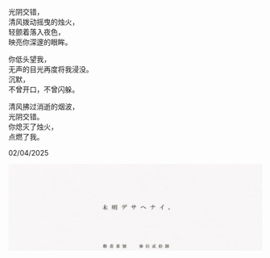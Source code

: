 光阴交错，  
清风拨动摇曳的烛火，  
轻颤着落入夜色，  
映亮你深邃的眼眸。  

你低头望我，  
无声的目光再度将我浸没。  
沉默，  
不曾开口，不曾闪躲。

清风拂过消逝的烟波，  
光阴交错。  
你熄灭了烛火，  
点燃了我。
  
02/04/2025

<img src="../../images/poetry/02-04-2025.webp" alt="img 化物语。" width="700" title="02-04-2025。">    